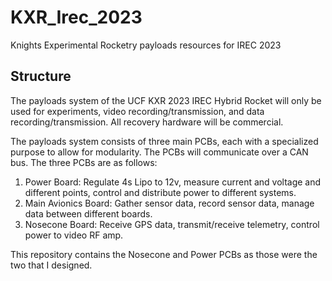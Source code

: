 # KXR_Irec_2023
Knights Experimental Rocketry payloads resources for IREC 2023


## Structure
The payloads system of the UCF KXR 2023 IREC Hybrid Rocket will only be used for experiments, video recording/transmission, and data recording/transmission. All recovery hardware will be commercial. 

The payloads system consists of three main PCBs, each with a specialized purpose to allow for modularity. The PCBs will communicate over a CAN bus. The three PCBs are as follows:
1. Power Board: Regulate 4s Lipo to 12v, measure current and voltage and different points, control and distribute power to different systems. 
2. Main Avionics Board: Gather sensor data, record sensor data, manage data between different boards.
3. Nosecone Board: Receive GPS data, transmit/receive telemetry, control power to video RF amp. 

This repository contains the Nosecone and Power PCBs as those were the two that I designed. 
